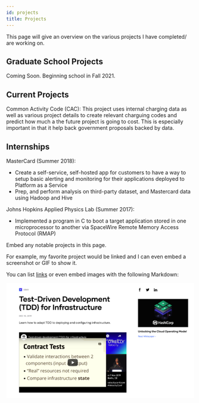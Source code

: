 ```yaml
---
id: projects
title: Projects
---
```

This page will give an overview on the various projects I have completed/ are working on.

## Graduate School Projects 
Coming Soon. Beginning school in Fall 2021.

## Current Projects 

Common Activity Code (CAC): This project uses internal charging data as well as various project details to create relevant charguing codes and predict how much a the future project is going to cost. This is especially important in that it help back government proposals backed by data. 

## Internships 

MasterCard (Summer 2018): 
* Create a self-service, self-hosted app for customers to have a way to setup basic alerting and monitoring for their applications deployed to Platform as a Service
* Prep, and perform analysis on third-party dataset, and Mastercard data using Hadoop and Hive

Johns Hopkins Applied Physics Lab (Summer 2017): 
* Implemented a program in C to boot a target application stored in one microprocessor to another via SpaceWire Remote Memory Access Protocol (RMAP)


Embed any notable projects in this page.

For example, my favorite project would be linked and I can even embed
a screenshot or GIF to show it.

You can list [links](https://www.hashicorp.com/resources/test-driven-development-tdd-for-infrastructure)
or even embed images with the following Markdown:

![Add alternate text for image](./assets/rosemary.png)
